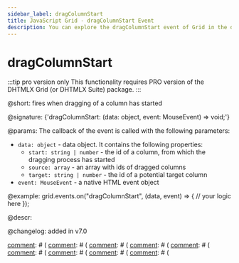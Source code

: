 ```yaml
---
sidebar_label: dragColumnStart
title: JavaScript Grid - dragColumnStart Event 
description: You can explore the dragColumnStart event of Grid in the documentation of the DHTMLX JavaScript UI library. Browse developer guides and API reference, try out code examples and live demos, and download a free 30-day evaluation version of DHTMLX Suite.
---
```


# dragColumnStart

:::tip pro version only 
This functionality requires PRO version of the DHTMLX Grid (or DHTMLX Suite) package.
:::

@short: fires when dragging of a column has started

@signature: {'dragColumnStart: (data: object, event: MouseEvent) => void;'}

@params:
The callback of the event is called with the following parameters:

- `data: object` - data object. It contains the following properties:
    - `start: string | number` - the id of a column, from which the dragging process has started
    - `source: array` - an array with ids of dragged columns
    - `target: string | number` - the id of a potential target column
- `event: MouseEvent` - a native HTML event object

@example:
grid.events.on("dragColumnStart", (data, event) => {
  // your logic here
});

@descr:

@changelog: added in v7.0

[comment]: # (@relatedapi:)
[comment]: # ([](grid/api/grid_dragitem_config.md)
[comment]: # ([](grid/api/grid_aftercolumndrag_event.md)
[comment]: # ([](grid/api/grid_aftercolumndrop_event.md)
[comment]: # ([](grid/api/grid_beforecolumndrag_event.md)
[comment]: # ([](grid/api/grid_beforecolumndrop_event.md)
[comment]: # ([](grid/api/grid_cancolumndrop_event.md)
[comment]: # ([](grid/api/grid_cancelcolumndrop_event.md)
[comment]: # ([](grid/api/grid_dragcolumnin_event.md)
[comment]: # ([](grid/api/grid_dragcolumnout_event.md)

[comment]: # (@related: grid/configuration.md#drag-n-drop-inside-the-grid)
